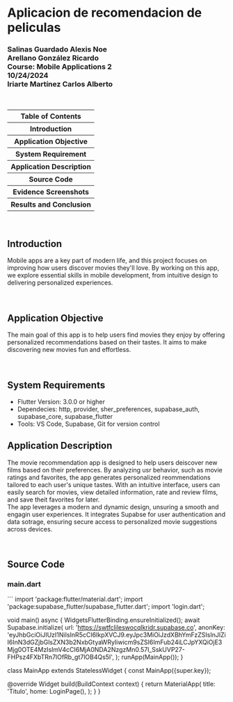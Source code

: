 <h1>Aplicacion de recomendacion de peliculas</h1>
<h3>Salinas Guardado Alexis Noe <br> Arellano González Ricardo <br> Course: Mobile Applications 2 <br> 10/24/2024 <br> Iriarte Martínez Carlos Alberto</h3>
<br>
<table>
  <tr>
    <th>Table of Contents</th>
  </tr>
  <tr>
    <th>Introduction</th>
  </tr>
  <tr>
    <th>Application Objective</th>
  </tr>
  <tr>
    <th>System Requirement</th>
  </tr>
  <tr>
    <th>Application Description</th>
  </tr>
  <tr>
    <th>Source Code</th>
  </tr>
  <tr>
    <th>Evidence Screenshots</th>
  </tr>
  <tr>
    <th>Results and Conclusion</th>
  </tr>
</table>
<br>
<h2>Introduction</h2>
<p>Mobile apps are a key part of modern life, and this project focuses on improving how users discover movies they'll love. By working on this app, we explore essential skills in mobile development, from intuitive design to delivering personalized experiences.</p>
<br>
<h2>Application Objective</h2>
<p>The main goal of this app is to help users find movies they enjoy by offering personalized recommendations based on their tastes. It aims to make discovering new movies fun and effortless.</p>
<br>
<h2>System Requirements</h2>
<ul>
  <li>Flutter Version: 3.0.0 or higher</li>
  <li>Dependecies: http, provider, sher_preferences, supabase_auth, supabase_core, supabase_flutter</li>
  <li>Tools: VS Code, Supabase, Git for version control</li>
</ul>

<h2>Application Description</h2>
<p>The movie recommendation app is designed to help users deiscover new films based on their preferences. By analyzing usr behavior, such as movie ratings and favorites, the app generates personalized reommendations tailored to each user's unique tastes. With an intuitive interface, users can easily search for movies, view detailed information, rate and review films, and save theit favorites for later. <br> The app leverages a modern and dynamic design, unsuring a smooth and engagin user experiences. It integrates Supabse for user authentication and data sotrage, ensuring secure access to personalized movie suggestions across devices.</p>
<br>
<h2>Source Code</h2>
<h3>main.dart</h3>
```
import 'package:flutter/material.dart';
import 'package:supabase_flutter/supabase_flutter.dart';
import 'login.dart';

void main() async {
  WidgetsFlutterBinding.ensureInitialized();
  await Supabase.initialize(
    url: 'https://swtfclileswocqlkridr.supabase.co',
    anonKey:
        'eyJhbGciOiJIUzI1NiIsInR5cCI6IkpXVCJ9.eyJpc3MiOiJzdXBhYmFzZSIsInJlZiI6InN3dGZjbGlsZXN3b2NxbGtyaWRyIiwicm9sZSI6ImFub24iLCJpYXQiOjE3Mjg0OTE4MzIsImV4cCI6MjA0NDA2NzgzMn0.57l_SskUVP27-FHPsz4FXbTRn7lOfRb_gt7lOB4Qs5I',
  );
  runApp(MainApp());
}

class MainApp extends StatelessWidget {
  const MainApp({super.key});

  @override
  Widget build(BuildContext context) {
    return MaterialApp(
      title: 'Titulo',
      home: LoginPage(),
    );
  }
}

```
